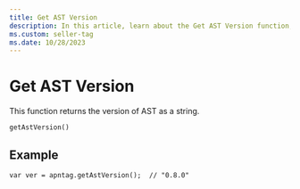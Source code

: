 ```yaml
---
title: Get AST Version
description: In this article, learn about the Get AST Version function, which provides the AST version as a string. Explore a detailed example that demonstrates its usage.
ms.custom: seller-tag 
ms.date: 10/28/2023
---
```


# Get AST Version

This function returns the version of AST as a string.

``` pre
getAstVersion()
```

## Example

``` pre
var ver = apntag.getAstVersion();  // "0.8.0"
```
